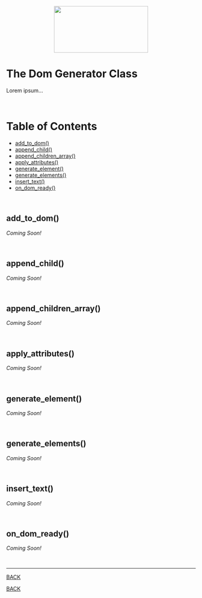 <p align="center">
  <img width="250" height="124" src="https://user-images.githubusercontent.com/33532265/121102624-0ec55000-c7cc-11eb-8350-a0d59a2c0b46.png">
</p>



# The Dom Generator Class

Lorem ipsum...

<br>



# Table of Contents

* [add_to_dom()](#add_to_dom)
* [append_child()](#append_child)
* [append_children_array()](#append_children_array)
* [apply_attributes()](#apply_attributes)
* [generate_element()](#generate_element)
* [generate_elements()](#generate_elements)
* [insert_text()](#insert_text)
* [on_dom_ready()](#on_dom_ready)

<br>



## add_to_dom()

_Coming Soon!_



<br>



## append_child()

_Coming Soon!_



<br>



## append_children_array()

_Coming Soon!_



<br>



## apply_attributes()

_Coming Soon!_



<br>



## generate_element()

_Coming Soon!_



<br>



## generate_elements()

_Coming Soon!_



<br>



## insert_text()

_Coming Soon!_



<br>



## on_dom_ready()

_Coming Soon!_



<br>

---


[BACK](../README.md)


[BACK](../README.md)
